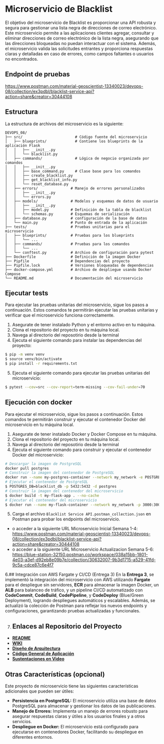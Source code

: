 # Microservicio de Blacklist

El objetivo del microservicio de Blacklist es proporcionar una API robusta y segura para gestionar una lista negra de direcciones de correo electrónico. Este microservicio permite a las aplicaciones clientes agregar, consultar y eliminar direcciones de correo electrónico de la lista negra, asegurando que las direcciones bloqueadas no puedan interactuar con el sistema. Además, el microservicio valida las solicitudes entrantes y proporciona respuestas claras y detalladas en caso de errores, como campos faltantes o usuarios no encontrados.

## Endpoint de pruebas
https://www.postman.com/material-geoscientist-13340023/devops-08/collection/ex3pdbl/blacklist-service-api?action=share&creator=30444108

## Estructura

La estructura de archivos del microservicio es la siguiente:

```
DEVOPS_08/
├── src/                        # Código fuente del microservicio
│   ├── blueprints/             # Contiene los blueprints de la aplicación Flask
│   │   ├── __init__.py
│   │   └── blacklist.py
│   ├── commands/               # Lógica de negocio organizada por comandos
│   │   ├── __init__.py
│   │   ├── base_command.py     # Clase base para los comandos
│   │   ├── create_blacklist.py
│   │   ├── get_blacklist_info.py
│   │   └── reset_database.py
│   ├── errors/               # Manejo de errores personalizados
│   │   ├── __init__.py
│   │   └── errors.py
│   ├── models/               # Modelos y esquemas de datos de usuario
│   │   ├── __init__.py
│   │   ├── model.py          # Definición de la tabla de blacklist
│   │   └── schemas.py        # Esquemas de serialización
│   ├── database.py           # configuración de la base de datos
│   └── main.py               # Punto de entrada de la aplicación
├── tests/                    # Pruebas unitarias para el microservicio
│   ├── blueprints/           # Pruebas para los blueprints
│   │   └── ...
│   ├── commands/             # Pruebas para los comandos
│   │   └── ...
│   └── conftest.py           # Archivo de configuración para pytest
├── Dockerfile                # Definición de la imagen Docker
├── Pipfile                   # Dependencias del proyecto
├── Pipfile.lock              # Versiones bloqueadas de dependencias
├── docker-compose.yml        # Archivo de despliegue usando Docker Compose
└── README.md                 # Documentación del microservicio

```
## Ejecutar tests

Para ejecutar las pruebas unitarias del microservicio, sigue los pasos a continuación. Estos comandos te permitirán ejecutar las pruebas unitarias y verificar que el microservicio funciona correctamente.

1. Asegurate de tener instalado Python y el entorno activo en tu máquina.
2. Clona el repositorio del proyecto en tu máquina local.
3. Navega al directorio del reposotirio desde la terminal
4. Ejecuta el siguiente comando para instalar las dependencias del proyecto:

```bash
$ pip -m venv venv
$ source venv/bin/activate
$ pip install -r requirements.txt
```
5. Ejecuta el siguiente comando para ejecutar las pruebas unitarias del microservicio:

```bash
$ pytest --cov=src --cov-report=term-missing --cov-fail-under=70
```

## Ejecución con docker

Para ejecutar el microservicio, sigue los pasos a continuación. Estos comandos te permitirán construir y ejecutar el contenedor Docker del microservicio en tu máquina local.

1. Asegurate de tener instalado Docker y Docker Compose en tu máquina.
2. Clona el repositorio del proyecto en tu máquina local.
3. Navega al directorio del reposotirio desde la terminal
4. Ejecuta el siguiente comando para construir y ejecutar el contenedor Docker del microservicio:

```bash
# Descargar la imagen de PostgreSQL
docker pull postgres
# Construir la imagen del contenedor de PostgreSQL
docker run --name my-postgres-container --network my_network -e POSTGRES_USER=postgres -e POSTGRES_PASSWORD=2024 -e 
# Ejecutar el contenedor de PostgreSQL
$ POSTGRES_DB=blacklist_db -p 5432:5432 -d postgres
# Construir la imagen del contenedor del microservicio
$ docker build -t my-flask-app . --no-cache
# Ejecutar el contenedor del microservicio
$ docker run --name my-flask-container --network my_network -p 3000:3000 my-flask-app
```

5. Carga el archivo `Blacklist Service API.postman_collection.json` en Postman para probar los endpoints del microservicio.
* o acceder a la siguiente URL Microservicio Inicial Semana 1-4: https://www.postman.com/material-geoscientist-13340023/devops-08/collection/ex3pdbl/blacklist-service-api?action=share&creator=30444108
* o acceder a la siguiente URL Microservicio Actualizacion Semana 5-6: https://blue-station-32150.postman.co/workspace/038a15bb-1801-4e03-a3ef-d92eb8e09b7e/collection/30632007-9b3d1715-a529-41fd-9c5a-cdce87c6e4f7

6.## Integración con AWS Fargate y CI/CD (Entrega 3)
En la **Entrega 3**, se implementó la integración del microservicio con AWS utilizando **Fargate** para el despliegue sin servidores, **ECR** para almacenar la imagen Docker, un **ALB** para balanceo de tráfico, y un pipeline CI/CD automatizado con **CodeCommit**, **CodeBuild**, **CodePipeline**, y **CodeDeploy** (Blue/Green Deployment), logrando despliegues automáticos y escalables. Además, se actualizó la colección de Postman para reflejar los nuevos endpoints y configuraciones, garantizando pruebas actualizadas y funcionales.  

7. ## Enlaces  al Repositorio del Proyecto
- [**README**](https://github.com/lesmesl/DevOps_08/blob/main/README.md)
- [**WIKI**](https://github.com/lesmesl/DevOps_08/wiki)
- [**Diseño de Arquitectura**](https://github.com/lesmesl/DevOps_08/wiki/Entrega-1:-Documento-Arquitectura)
- [**Código General de Aplicación**](https://github.com/lesmesl/DevOps_08/tree/main/src)
- [**Sustentaciones en Video**](https://github.com/lesmesl/DevOps_08/wiki/Sustentaciones-en-Video-%E2%80%90-Entregas)

## Otras Características (opcional)

Este proyecto de microservicio tiene las siguientes características adicionales que pueden ser útiles:

- **Persistencia en PostgreSQL:** El microservicio utiliza una base de datos PostgreSQL para almacenar y gestionar los datos de las publicaciones.
- **Manejo de Errores:** Implementa un manejo de errores robusto para asegurar respuestas claras y útiles a los usuarios finales y a otros servicios.
- **Despliegue en Docker:** El microservicio está configurado para ejecutarse en contenedores Docker, facilitando su despliegue en diferentes entornos.


